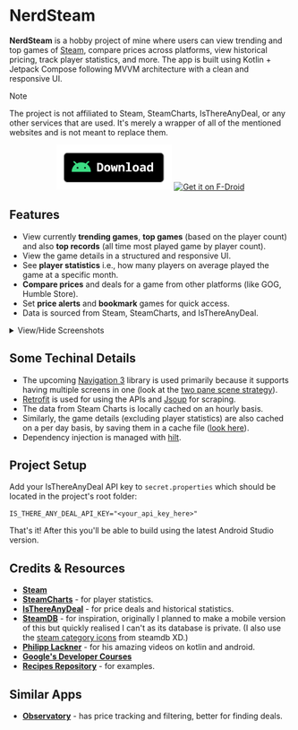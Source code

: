 # NerdSteam

**NerdSteam** is a hobby project of mine where users can view trending and top games of [Steam](https://store.steampowered.com/),
compare prices across platforms, view historical pricing, track player statistics, and more.
The app is built using Kotlin + Jetpack Compose following MVVM architecture with a clean and responsive UI.

> [!Note]
> The project is not affiliated to Steam, SteamCharts, IsThereAnyDeal, or any other services that are used. It's merely a wrapper of all of the mentioned websites and is not meant to replace them.

<div align="center">
    <a href="https://github.com/khanshoaib3/nerd-steam/releases/latest"><img src="../assets/download_apk.png" alt="Download Apk" height="80"></a>
    <a href="https://f-droid.org/packages/com.github.khanshoaib3.nerdsteam">
        <img src="https://f-droid.org/badge/get-it-on.png"
        alt="Get it on F-Droid"
        height="80">
    </a>
</div>

## Features

- View currently **trending games**, **top games** (based on the player count) and also **top records** (all time most played game by player count).
- View the game details in a structured and responsive UI.
- See **player statistics** i.e., how many players on average played the game at a specific month.
- **Compare prices** and deals for a game from other platforms (like GOG, Humble Store).
- Set **price alerts** and **bookmark** games for quick access.
- Data is sourced from Steam, SteamCharts, and IsThereAnyDeal.

<details><summary>View/Hide Screenshots</summary><p>
<table>
    <tbody>
        <tr>
            <td style="width:25%;">
                <img src="./media/home.png" alt="Home Screen"/>
            </td>
            <td style="width:25%;">
                <img src="./media/search.png" alt="Search Screen"/>
            </td>
            <td style="width:25%;">
                <img src="./media/bookmark.png" alt="Bookmark Screen"/>
            </td>
            <td style="width:25%;">
                <img src="./media/alerts.png" alt="Alerts Screen"/>
            </td>
        </tr>
        <tr>
            <td colspan="4">
                <div align="center">
                    <img src="./media/home_wide.png" alt="Home Screen in a tabler"/>
                    <span>Home Screen in a tablet</span>
                </div>
            </td>
        </tr>
        <tr>
            <td colspan="4">
                <div align="center">
                    <img src="./media/search_wide.png" alt="Search Screen in a tablet"/>
                    <span>Search Screen in a tablet</span>
                </div>
            </td>
        </tr>
        <tr>
            <td colspan="4">
                <div align="center">
                    <img src="./media/details_price_stats.png" alt="Price Comparision of Batman Arkham City GOTY Edition"/>
                    <span>Price Comparision of Batman: Arkham City GOTY Edition</span>
                </div>
            </td>
        </tr>
        <tr>
            <td colspan="4">
                <div align="center">
                    <img src="./media/deatils_player_stats.png" alt="Player Statistics of Batman Arkham City GOTY Edition"/>
                    <span>Player Statistics of Batman: Arkham City GOTY Edition</span>
                </div>
            </td>
        </tr>
    </tbody>
</table>
</details>

## Some Techinal Details

- The upcoming [Navigation 3](https://developer.android.com/guide/navigation/navigation-3) library is used primarily because it supports having multiple screens in one (look at the [two pane scene strategy](https://github.com/khanshoaib3/nerd-steam/blob/main/app/src/main/java/com/github/khanshoaib3/nerdsteam/ui/components/TwoPaneSceneStrategy.kt)).
- [Retrofit](https://square.github.io/retrofit/) is used for using the APIs and [Jsoup](https://jsoup.org/) for scraping.
- The data from Steam Charts is locally cached on an hourly basis.
- Similarly, the game details (excluding player statistics) are also cached on a per day basis, by saving them in a cache file ([look here](https://github.com/khanshoaib3/nerd-steam/blob/main/app/src/main/java/com/github/khanshoaib3/nerdsteam/data/local/CacheRepository.kt)).
- Dependency injection is managed with [hilt](https://developer.android.com/training/dependency-injection/hilt-android).

## Project Setup

Add your IsThereAnyDeal API key to `secret.properties` which should be located in the project's root folder:

```
IS_THERE_ANY_DEAL_API_KEY="<your_api_key_here>"
```

That's it! After this you'll be able to build using the latest Android Studio version.

## Credits & Resources

- **[Steam](https://store.steampowered.com/)**
- **[SteamCharts](https://steamcharts.com/)** - for player statistics.
- **[IsThereAnyDeal](https://isthereanydeal.com/)** - for price deals and historical statistics.
- **[SteamDB](https://steamdb.info/)** - for inspiration, originally I planned to make a mobile version of this but quickly realised I can't as its database is private. (I also use the [steam category icons](https://github.com/khanshoaib3/nerd-steam/blob/65e4b3e190d551a927fbdb0fd171aed735b5050a/app/src/main/java/com/github/khanshoaib3/nerdsteam/data/model/appdetail/CommonAppDetails.kt#L107) from steamdb XD.)
- **[Philipp Lackner](https://www.youtube.com/@PhilippLackner)** - for his amazing videos on kotlin and android.
- **[Google's Developer Courses](https://developer.android.com/courses/android-basics-compose/course)**
- **[Recipes Repository](https://github.com/android/nav3-recipes)** - for examples.

## Similar Apps

- **[Observatory](https://getobservatory.app/)** - has price tracking and filtering, better for finding deals.
